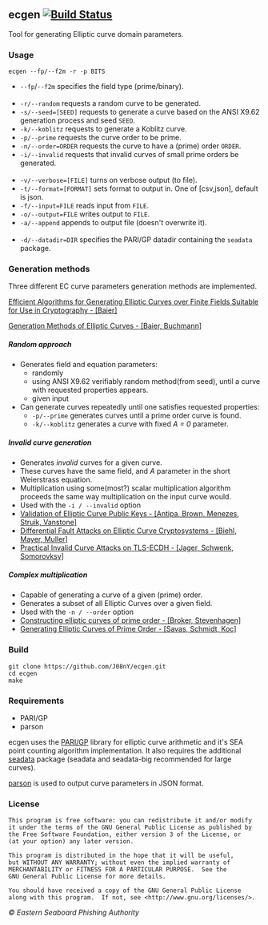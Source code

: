 ## ecgen [![Build Status](https://travis-ci.org/J08nY/ecgen.svg?branch=master)](https://travis-ci.org/J08nY/ecgen)

Tool for generating Elliptic curve domain parameters.

### Usage

	ecgen --fp/--f2m -r -p BITS

 - `--fp`/`--f2m` specifies the field type (prime/binary).
<br/><br/>
 - `-r/--random` requests a random curve to be generated.
 - `-s/--seed=[SEED]` requests to generate a curve based on the ANSI X9.62 generation process and seed `SEED`.
 - `-k/--koblitz` requests to generate a Koblitz curve.
 - `-p/--prime` requests the curve order to be prime.
 - `-n/--order=ORDER` requests the curve to have a (prime) order `ORDER`.
 - `-i/--invalid` requests that invalid curves of small prime orders be generated.
<br/><br/>
 - `-v/--verbose=[FILE]` turns on verbose output (to file).
 - `-t/--format=[FORMAT]` sets format to output in. One of \[csv,json\], default is json.
 - `-f/--input=FILE` reads input from `FILE`.
 - `-o/--output=FILE` writes output to `FILE`.
 - `-a/--append` appends to output file (doesn't overwrite it).
<br/><br/>
 - `-d/--datadir=DIR` specifies the PARI/GP datadir containing the `seadata` package.

### Generation methods
Three different EC curve parameters generation methods are implemented.

[Efficient Algorithms for Generating Elliptic Curves over Finite Fields Suitable for Use in Cryptography - [Baier]](https://www.cdc.informatik.tu-darmstadt.de/reports/reports/harald_baier.diss.pdf)

[Generation Methods of Elliptic Curves - [Baier, Buchmann]](https://www.ipa.go.jp/security/enc/CRYPTREC/fy15/doc/1030_Buchmann.evaluation.pdf)

##### Random approach
 - Generates field and equation parameters:
   - randomly
   - using ANSI X9.62 verifiably random method(from seed), until a curve with requested properties appears.
   - given input
 - Can generate curves repeatedly until one satisfies requested properties:
   - `-p/--prime` generates curves until a prime order curve is found.
   - `-k/--koblitz` generates a curve with fixed *A = 0* parameter.

##### Invalid curve generation
 - Generates *invalid* curves for a given curve.
 - These curves have the same field, and *A* parameter in the short Weierstrass equation.
 - Multiplication using some(most?) scalar multiplication algorithm proceeds the same way multiplication on the input curve would.
 - Used with the `-i / --invalid` option
 - [Validation of Elliptic Curve Public Keys - [Antipa, Brown, Menezes, Struik, Vanstone]](https://www.iacr.org/archive/pkc2003/25670211/25670211.pdf)
 - [Differential Fault Attacks on Elliptic Curve Cryptosystems - [Biehl, Mayer, Muller]](http://citeseerx.ist.psu.edu/viewdoc/download?doi=10.1.1.107.3920&rep=rep1&type=pdf)
 - [Practical Invalid Curve Attacks on TLS-ECDH - [Jager, Schwenk, Somorovksy]](http://euklid.org/pdf/ECC_Invalid_Curve.pdf)

##### Complex multiplication
 - Capable of generating a curve of a given (prime) order.
 - Generates a subset of all Elliptic Curves over a given field.
 - Used with the `-n / --order` option
 - [Constructing elliptic curves of prime order - [Broker, Stevenhagen]](https://arxiv.org/abs/0712.2022)
 - [Generating Elliptic Curves of Prime Order - [Savas, Schmidt, Koc]](http://people.oregonstate.edu/~schmidtt/ourPapers/SavasKoc/ches01curve.pdf)


### Build


	git clone https://github.com/J08nY/ecgen.git
	cd ecgen
	make

### Requirements

 - PARI/GP
 - parson

ecgen uses the [PARI/GP](http://pari.math.u-bordeaux.fr/) library for elliptic
curve arithmetic and it's SEA point counting algorithm implementation. It also requires the 
additional [seadata](http://pari.math.u-bordeaux.fr/packages.html) package (seadata and seadata-big recommended for large curves).

[parson](https://github.com/kgabis/parson) is used to output curve parameters in JSON format.

### License

	This program is free software: you can redistribute it and/or modify
	it under the terms of the GNU General Public License as published by
	the Free Software Foundation, either version 3 of the License, or
	(at your option) any later version.

	This program is distributed in the hope that it will be useful,
	but WITHOUT ANY WARRANTY; without even the implied warranty of
	MERCHANTABILITY or FITNESS FOR A PARTICULAR PURPOSE.  See the
	GNU General Public License for more details.

	You should have received a copy of the GNU General Public License
	along with this program.  If not, see <http://www.gnu.org/licenses/>.


*© Eastern Seaboard Phishing Authority*
